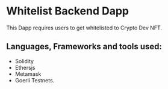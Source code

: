 # Whitelist Backend Dapp

This Dapp requires users to get whitelisted to Crypto Dev NFT.

## Languages, Frameworks and tools used:
- Solidity
- Ethersjs
- Metamask
- Goerli Testnets.





